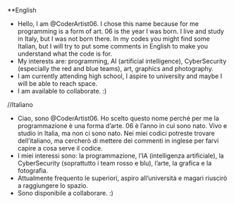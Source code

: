 **English
- Hello, I am @CoderArtist06.
  I chose this name because for me programming is a form of art. 06 is the year I was born.
  I live and study in Italy, but I was not born there.
  In my codes you might find some Italian, but I will try to put some comments in English to make you understand what the code is for. 
- My interests are: programming, AI (artificial intelligence), CyberSecurity (especially the red and blue teams), art, graphics and photography. 
- I am currently attending high school, I aspire to university and maybe I will be able to reach space. 
- I am available to collaborate. :)

//Italiano
- Ciao, sono @CoderArtist06.
  Ho scelto questo nome perché per me la programmazione è una forma d’arte. 06 è l’anno in cui sono nato.
  Vivo e studio in Italia, ma non ci sono nato.
  Nei miei codici potreste trovare dell’italiano, ma cercherò di mettere dei commenti in inglese per farvi capire a cosa serve il codice.
- I miei interessi sono: la programmazione, l’IA (intelligenza artificiale), la CyberSecurity (soprattutto i team rosso e blu), l’arte, la grafica e la fotografia.
- Attualmente frequento le superiori, aspiro all’università e magari riuscirò a raggiungere lo spazio.
- Sono disponibile a collaborare. :)


<!---
CoderArtist06/CoderArtist06 is a ✨ special ✨ repository because its `README.md` (this file) appears on your GitHub profile.
You can click the Preview link to take a look at your changes.
--->
